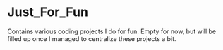 # Just_For_Fun

Contains various coding projects I do for fun. Empty for now, but will be filled up once I managed to centralize these projects a bit.
